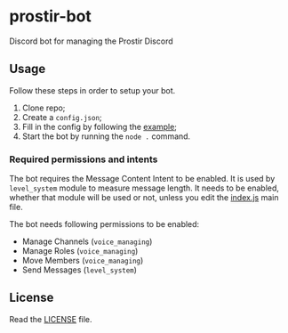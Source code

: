 # prostir-bot

Discord bot for managing the Prostir Discord

## Usage

Follow these steps in order to setup your bot.

1. Clone repo;
2. Create a `config.json`;
3. Fill in the config by following the [example](./config.example.json);
4. Start the bot by running the `node .` command.

### Required permissions and intents

The bot requires the Message Content Intent to be enabled.
It is used by `level_system` module to measure message length.
It needs to be enabled, whether that module will be used or not,
unless you edit the [index.js](./index.js) main file.

The bot needs following permissions to be enabled:

- Manage Channels (`voice_managing`)
- Manage Roles (`voice_managing`)
- Move Members (`voice_managing`)
- Send Messages (`level_system`)

## License

Read the [LICENSE](./LICENSE) file.
